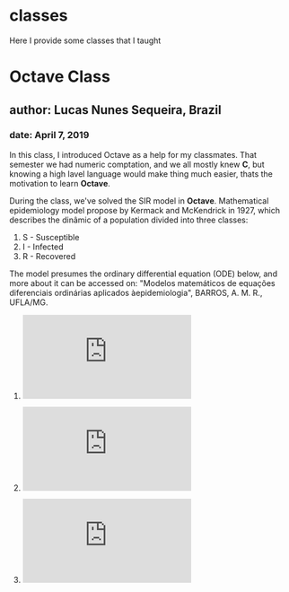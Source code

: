# classes
Here I provide some classes that I taught

# Octave Class

## author: Lucas Nunes Sequeira, Brazil

### date: April 7, 2019

In this class, I introduced Octave as a help for my classmates. That semester we had numeric comptation, and we all mostly knew **C**, but knowing a high lavel language would make thing much easier, thats the motivation to learn **Octave**.

During the class, we've solved the SIR model in **Octave**. Mathematical epidemiology model propose by Kermack and McKendrick in 1927, which describes the dinâmic of a population divided into three classes:
  1. S - Susceptible
  2. I - Infected
  3. R - Recovered

The model presumes the ordinary differential equation (ODE) below, and more about it can be accessed on: "Modelos matemáticos de equações diferenciais ordinárias aplicados àepidemiologia", BARROS, A. M. R., UFLA/MG.

  1. ![equation](http://www.sciweavers.org/tex2img.php?eq=%5Cfrac%7BdS%7D%7Bdt%7D%20%3D%20-%5Cbeta%20SI%0A&bc=White&fc=Black&im=gif&fs=12&ff=arev&edit=0)
  
  2. ![equation](http://www.sciweavers.org/tex2img.php?eq=%5Cfrac%7BdI%7D%7Bdt%7D%20%3D%20%5Cbeta%20SI%20-%5Cgamma%20I&bc=White&fc=Black&im=gif&fs=12&ff=arev&edit=0)
  
  3. ![equation](http://www.sciweavers.org/tex2img.php?eq=%5Cfrac%7BdR%7D%7Bdt%7D%20%3D%20%5Cgamma%20I&bc=White&fc=Black&im=gif&fs=12&ff=arev&edit=0)
